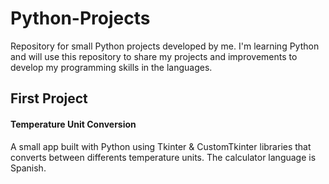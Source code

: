 # Python-Projects
Repository for small Python projects developed by me.
I'm learning Python and will use this repository to share my projects and improvements to develop my programming skills in the languages.

## First Project
#### Temperature Unit Conversion
A small app built with Python using Tkinter & CustomTkinter libraries that converts between differents temperature units. The calculator language is Spanish.
